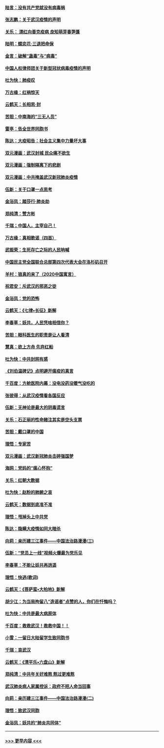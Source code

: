#### [陆言：没有共产党就没有病毒祸](../pages/nsc993/n11868232.md?t=02141644) 
#### [张志鹏：关于武汉疫情的声明](../pages/nsc993/n11867182.md?t=02141644) 
#### [关乐： 漂红向善克疫病 良知萌芽春笋蓬](../pages/nsc993/n11865710.md?t=02141644) 
#### [陆明：蝶恋花‧三退把命保](../pages/nsc993/n11865673.md?t=02141644) 
#### [金言：破解“蛊毒”与“病毒”](../pages/nsc993/n11864103.md?t=02141644) 
#### [中国人权律师团关于新型冠状病毒疫情的声明](../pages/nsc993/n11864249.md?t=02141644) 
#### [吐为快：肺疫叹](../pages/nsc993/n11864027.md?t=02141644) 
#### [万古缘：红祸惊天](../pages/nsc993/n11864079.md?t=02141644) 
#### [云鹤天：长相思‧封](../pages/nsc993/n11864006.md?t=02141644) 
#### [苦胆：中南海的“三无人员”](../pages/nsc993/n11862997.md?t=02141644) 
#### [雷亭：告全世界同胞书](../pages/nsc993/n11862572.md?t=02141644) 
#### [陈达：大疫昭告：社会主义集中力量坏大事](../pages/nsc993/n11859419.md?t=02141644) 
#### [双元漫画：武汉封城 民众痛不欲生](../pages/nsc993/n11859287.md?t=02141644) 
#### [双元漫画：强制隔离下的悲剧](../pages/nsc993/n11859244.md?t=02141644) 
#### [双元漫画：中共掩盖武汉新冠肺炎疫情](../pages/nsc993/n11858249.md?t=02141644) 
#### [伍新：关于口罩一点思考](../pages/nsc993/n11859195.md?t=02141644) 
#### [金浴凤：踏莎行‧肺炎劫](../pages/nsc993/n11858227.md?t=02141644) 
#### [郑纯清：赞方彬](../pages/nsc993/n11856803.md?t=02141644) 
#### [千瑞；中国人，主宰自己！](../pages/nsc993/n11856793.md?t=02141644) 
#### [万古缘：真相歌谣（四首）](../pages/nsc993/n11856263.md?t=02141644) 
#### [武振荣：生死存亡之际的人民呐喊](../pages/nsc993/n11856256.md?t=02141644) 
#### [中国民主党全国联合总部第四次代表大会在洛杉矶召开](../pages/nsc993/n11856344.md?t=02141644) 
#### [羊村：狼真的来了（2020中国寓言）](../pages/nsc993/n11856229.md?t=02141644) 
#### [祝君安：斥武汉的邪恶之徒](../pages/nsc993/n11855861.md?t=02141644) 
#### [金浴凤：党的恐怖](../pages/nsc993/n11855849.md?t=02141644) 
#### [云鹤天：《七律▪长征》新解](../pages/nsc993/n11855479.md?t=02141644) 
#### [李春草：妖共，人民凭啥相信你？](../pages/nsc993/n11855196.md?t=02141644) 
#### [苦胆：眼科医生的职责是让人看清](../pages/nsc993/n11853840.md?t=02141644) 
#### [慧真：欲上方舟 先弃红船](../pages/nsc993/n11853483.md?t=02141644) 
#### [吐为快：中共封网有感](../pages/nsc993/n11852575.md?t=02141644) 
#### [《刘伯温碑记》点明避开瘟疫的真言](../pages/nsc993/n11852128.md?t=02141644) 
#### [千百度：方舱医院内幕：没电没药没暖气没吃的](../pages/nsc993/n11850211.md?t=02141644) 
#### [张彼得：从武汉疫情看各国反应](../pages/nsc993/n11850102.md?t=02141644) 
#### [伍新：无神论是最大的阴毒谎言](../pages/nsc993/n11846129.md?t=02141644) 
#### [关乐：石正丽的性命赌注其实是空头支票](../pages/nsc993/n11846109.md?t=02141644) 
#### [苦胆：戴口罩的中国](../pages/nsc993/n11845576.md?t=02141644) 
#### [理悟：专家苦](../pages/nsc993/n11845564.md?t=02141644) 
#### [双元漫画：武汉新冠肺炎击碎强国梦](../pages/nsc993/n11843320.md?t=02141644) 
#### [海网：党妈的“瘟心怀抱”](../pages/nsc993/n11840740.md?t=02141644) 
#### [关乐：红朝大数据](../pages/nsc993/n11840675.md?t=02141644) 
#### [吐为快：赵粉的肺腑之哀](../pages/nsc993/n11840618.md?t=02141644) 
#### [云鹤天：数据到底准不准](../pages/nsc993/n11840325.md?t=02141644) 
#### [理悟：甩掉头上中共党](../pages/nsc993/n11838826.md?t=02141644) 
#### [陈达：隐瞒大疫情如同大暗杀](../pages/nsc993/n11838771.md?t=02141644) 
#### [向莉：亲历建三江事件——中国法治路漫漫(三)](../pages/nsc993/n11831825.md?t=02141644) 
#### [伍新：“党员上一线”视频火爆最为党乐见](../pages/nsc993/n11838200.md?t=02141644) 
#### [李春草：不能让妖共再逍遥](../pages/nsc993/n11838102.md?t=02141644) 
#### [理悟：快逃(歌词)](../pages/nsc993/n11838083.md?t=02141644) 
#### [云鹤天：《菩萨蛮▪大柏地》新解](../pages/nsc993/n11838059.md?t=02141644) 
#### [胡少江：为当局拘留八“造谣者”点赞的人，你们在忏悔吗？](../pages/nsc993/n11836801.md?t=02141644) 
#### [吐为快：中共是最大病原体](../pages/nsc993/n11836748.md?t=02141644) 
#### [千百度：救救武汉！救救中国！！](../pages/nsc993/n11836145.md?t=02141644) 
#### [小雪：一留日大陆留学生致同胞书](../pages/nsc993/n11834624.md?t=02141644) 
#### [千瑞：哀武汉](../pages/nsc993/n11833647.md?t=02141644) 
#### [云鹤天：《清平乐▪六盘山》新解](../pages/nsc993/n11833611.md?t=02141644) 
#### [郑纯清：中共年关好难熬 熬过更难熬](../pages/nsc993/n11833489.md?t=02141644) 
#### [武汉肺炎病人家属控诉：政府不把人命当回事](../pages/nsc993/n11833205.md?t=02141644) 
#### [向莉：亲历建三江事件——中国法治路漫漫(二)](../pages/nsc993/n11829102.md?t=02141644) 
#### [理悟：致武汉同胞](../pages/nsc993/n11831522.md?t=02141644) 
#### [金浴凤：妖共的“肺炎共同体”](../pages/nsc993/n11829448.md?t=02141644) 

----
#### [ >>> 更早内容 <<< ](../indexes/nsc993-earlier.md)
